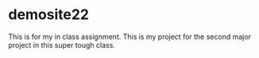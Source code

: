 # demosite22
This is for my in class assignment. This is my project for the second major project in this super tough class.

